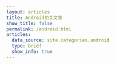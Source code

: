 ```yaml
---
layout: articles
title: Android相关文章
show_title: false
permalink: /android.html
articles:
  data_source: site.categories.android
  type: brief
  show_info: true
---
```

